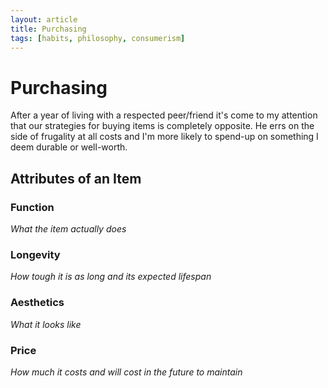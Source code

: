 ```yaml
---
layout: article
title: Purchasing
tags: [habits, philosophy, consumerism]
---
```


# Purchasing

After a year of living with a respected peer/friend it's come to my attention that our strategies for buying items is completely opposite. He errs on the side of frugality at all costs and I'm more likely to spend-up on something I deem durable or well-worth. 

## Attributes of an Item

### Function
_What the item actually does_

### Longevity
_How tough it is as long and its expected lifespan_

### Aesthetics
_What it looks like_

### Price
_How much it costs and will cost in the future to maintain_





